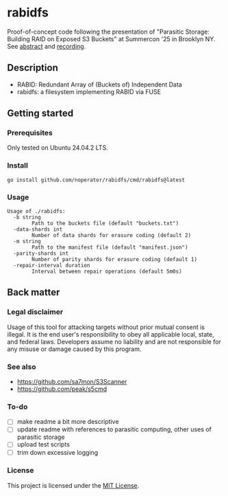 # rabidfs

Proof-of-concept code following the presentation of "Parasitic Storage: Building RAID on Exposed S3 Buckets" at Summercon '25 in Brooklyn NY. See [abstract](https://www.summercon.org/presentations/#:~:text=PARASITIC%20STORAGE%3A%20BUILDING%20RAID%20ON%20EXPOSED%20S3%20BUCKETS) and [recording](https://www.youtube.com/live/TuKPA-CeDFA?si=Bd_3uRbvuQKWnefi&t=1114).

## Description

- RABID: Redundant Array of (Buckets of) Independent Data
- rabidfs: a filesystem implementing RABID via FUSE

## Getting started

### Prerequisites

Only tested on Ubuntu 24.04.2 LTS.

### Install

```
go install github.com/noperator/rabidfs/cmd/rabidfs@latest
```

### Usage

```
Usage of ./rabidfs:
  -b string
    	Path to the buckets file (default "buckets.txt")
  -data-shards int
    	Number of data shards for erasure coding (default 2)
  -m string
    	Path to the manifest file (default "manifest.json")
  -parity-shards int
    	Number of parity shards for erasure coding (default 1)
  -repair-interval duration
    	Interval between repair operations (default 5m0s)
```

## Back matter

### Legal disclaimer

Usage of this tool for attacking targets without prior mutual consent is illegal. It is the end user's responsibility to obey all applicable local, state, and federal laws. Developers assume no liability and are not responsible for any misuse or damage caused by this program.

### See also

- https://github.com/sa7mon/S3Scanner
- https://github.com/peak/s5cmd

### To-do

- [ ] make readme a bit more descriptive
- [ ] update readme with references to parasitic computing, other uses of parasitic storage
- [ ] upload test scripts
- [ ] trim down excessive logging

### License

This project is licensed under the [MIT License](LICENSE).
